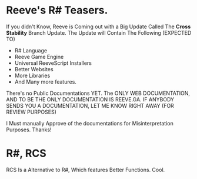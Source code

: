 # Reeve's R# Teasers.

If you didn't Know, Reeve is Coming out with a Big Update Called The **Cross Stability** Branch Update. The Update will Contain The Following (EXPECTED TO)

- R# Language
- Reeve Game Engine
- Universal ReeveScript Installers
- Better Websites
- More Libraries
- And Many more features.

There's no Public Documentations YET. The ONLY WEB DOCUMENTATION, AND TO BE THE ONLY DOCUMENTATION IS REEVE.GA. IF ANYBODY SENDS YOU A DOCUMENTATION, LET ME KNOW RIGHT AWAY (FOR REVIEW PURPOSES)

I Must manually Approve of the documentations for Misinterpretation Purposes. Thanks!

# R#, RCS

RCS Is a Alternative to R#, Which features Better Functions. Cool.